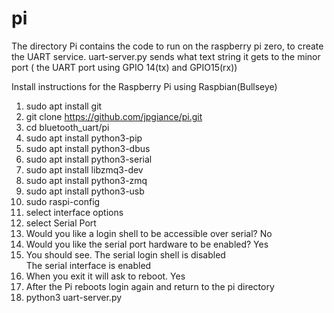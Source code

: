 # pi

The directory Pi contains the code to run on the raspberry pi zero, to create the UART
service. uart-server.py sends what text string it gets to the minor port ( the UART port using
GPIO 14(tx) and GPIO15(rx))

Install instructions for the Raspberry Pi using Raspbian(Bullseye)

1. sudo apt install git
2. git clone https://github.com/jpgiance/pi.git
3. cd bluetooth_uart/pi
4. sudo apt install python3-pip
5. sudo apt install python3-dbus
6. sudo apt install python3-serial
7. sudo apt install libzmq3-dev
8. sudo apt install python3-zmq
9. sudo apt install python3-usb
10. sudo raspi-config
   1. select interface options
   2. select Serial Port
   3. Would you like a login shell to be accessible over serial? No
   4. Would you like the serial port hardware to be enabled? Yes
   5. You should see.
        The serial login shell is disabled                       
        The serial interface is enabled
   6. When you exit it will ask to reboot. Yes
1. After the Pi reboots login again and return to the pi directory
1. python3 uart-server.py